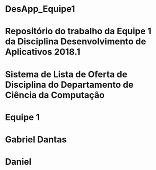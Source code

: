 # DesApp_Equipe1
# Repositório do trabalho da Equipe 1 da Disciplina Desenvolvimento de Aplicativos 2018.1
# Sistema de Lista de Oferta de Disciplina do Departamento de Ciência da Computação
# Equipe 1
# Gabriel Dantas
# Daniel
